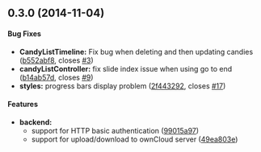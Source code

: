 <a name="0.3.0"></a>
## 0.3.0 (2014-11-04)


#### Bug Fixes

* **CandyListTimeline:** Fix bug when deleting and then updating candies ([b552abf8](https://github.com/ghachey/candy-basket/commit/b552abf8c185ccb498636908e8d7328d51af34eb), closes [#3](https://github.com/ghachey/candy-basket/issues/3))
* **candyListController:** fix slide index issue when using go to end ([b14ab57d](https://github.com/ghachey/candy-basket/commit/b14ab57dfaa330edc5c9267ab65285d323e27a35), closes [#9](https://github.com/ghachey/candy-basket/issues/9))
* **styles:** progress bars display problem ([2f443292](https://github.com/ghachey/candy-basket/commit/2f4432921d978863471a04a1ffc518047a2e4b1d), closes [#17](https://github.com/ghachey/candy-basket/issues/17))


#### Features

* **backend:**
  * support for HTTP basic authentication ([99015a97](https://github.com/ghachey/candy-basket/commit/99015a970c3a94fd99f726029d76026de92e25a2))
  * support for upload/download to ownCloud server ([49ea803e](https://github.com/ghachey/candy-basket/commit/49ea803e1a24a62cbbde0fa411667fa703c4073a))


